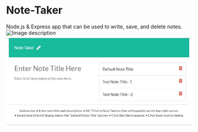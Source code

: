 # Note-Taker
Node.js &amp; Express app that can be used to write, save, and delete notes.
![Image description](https://github.com/ssh1sharma/Note-Taker/blob/master/note-taker-screenshot-2.JPG')
![Image description](./note-taker-screenshot-1.JPG)